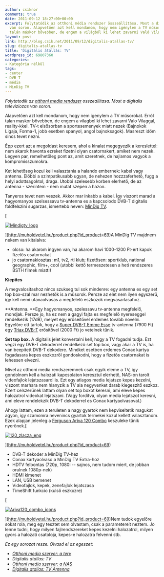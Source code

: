 ```yaml
---
author: csiknor
comments: true
date: 2011-09-12 18:27:00+00:00
excerpt: Folytatódik az otthoni média rendszer összeállítása. Most a digitális televíziózás
  van soron. Alapvetően azt kell mondanom, hogy nem igénylem a TV műsorokat. Erről
  talán máskor bővebben, de engem a világból ki lehet zavarni Való Világgal, reality-...
layout: post
link: http://blog.csik.net/2011/09/12/digitalis-atallas-tv/
slug: digitalis-atallas-tv
title: 'Digitális átállás: TV'
wordpress_id: 69807360
categories:
- Kategória nélkül
tags:
- center
- DVB-T
- média
- MinDig TV
---
```


_Folytatodik az [otthoni media rendszer](/otthoni-media-szerver-a-terv) osszeallitasa. Most a digitalis televiziozas van soron._

Alapvetően azt kell mondanom, hogy nem igenylem a TV műsorokat. Erről talan maskor bővebben, de engem a vilagbol ki lehet zavarni Valo Vilaggal, reality-kkel. TV-t elsősorban a sportesemenyek miatt nezek (Bajnokok Ligaja, Forma-1, jobb esetben spanyol, angol bajnoksagok). Masreszt időm sincs tevet nezni.

Épp ezert azt a megoldast keresem, ahol a kinalat megegyezik a kereslettel: nem akarok havonta ezreket fizetni olyan csatornakert, amiket nem nezek. Legyen par, remelhetőleg pont az, amit szeretnek, de hajlamos vagyok a kompromisszumokra.

Ket lehetőseg kozul kell valasztania a halando embernek: kabel vagy antenna. Előbbi a szimpatikusabb ugyan, de nehezen hozzzaferhető, fugg a helyi adottsagoktol, draga. Utobbi szelesebb korben elerhető, de az antenna - szerintem - nem mutat szepen a hazon.

Tanyeros tevet nem veszek. Akkor mar inkabb a kabel. Így viszont marad a hagyomanyos szelsessavu tv-antenna es a kapcsolodo DVB-T digitalis foldfelszini sugarzas, ismertebb neven: [MinDig TV](http://mindigtv.hu/).

[

[![Mindigtv_logo](http://csiknet.files.wordpress.com/2011/09/mindigtv_logo-scaled1000.jpg?w=300)](http://csiknet.files.wordpress.com/2011/09/mindigtv_logo-scaled1000.jpg)

](http://muholdvetel.hu/product.php?id_product=69)A MinDig TV majdnem nekem van kitalalva:

  * olcso: ha akarom ingyen van, ha akarom havi 1000-1200 Ft-ert kapok fizetős csatornakat
  * jo csatornakiosztas: m1, tv2, rtl klub; fizetősen: sportklub, national geographic, film+, cool (utobbi kettő termeszetesen a heti rendszeres BSTH filmek miatt!)

**Kiepites**

A megvalositashoz nincs szukseg tul sok mindenre: egy antenna es egy set top box-szal mar nezhetők is a műsorok. Persze az elet nem ilyen egyszerű, igy kell nemi utanaolvasas a megfelelő eszkozok megvasarlasahoz.<!-- more -->

**Antenna. **Egy hagyomanyos, szelessavu tv-antenna megfelelő, mondjak. Persze jo, ha ez nem a gagyi fajta es megfelelő nyereseggel rendelkezik (17dB), melyet egy erőseitővel erdemes tovabb novelni. Egyelőre ott tartok, hogy a [Super DVB-T Emme Esse](http://muholdvetel.hu/product.php?id_product=69) tv-antenna (7900 Ft) egy [Triax DVB-T](http://www.direktdigital.eu/index.php?option=com_virtuemart&page=shop.product_details&flypage=flypage&product_id=325&category_id=44&Itemid=2&lang=hu&Itemid=2) erősitővel (2000 Ft) jo vetelnek tűnik.

**Set top box.** A digitalis jelet konvertalni kell, hogy a TV fogadni tudja. Ezt vegzi egy DVB-T dekoderrel rendelkező set top box, vagy akar a TV is, ha van beepitett DVB-T dekodere. Mindket esetben erdemes Conax kartya fogadasara kepes eszkozről gondoskodni, hogy a fizetős csatornakat is lehessen elvezni.

Mivel az otthoni media rendszeremnek csak egyik eleme a TV, igy gondolnom kell a halozati kapcsolaton keresztul elerhető, NAS-on tarolt videofajlok lejatszasarol is. Ezt egy atlagos media lejatszo kepes kezelni, viszont marhara nem hianyzik a TV ala negyvenket darab kiegeszitő eszkoz. Ezert celszerűnek lattam olyan set top boxot keresni, ami eleve kepes halozatrol videokat lejatszani. (Vagy forditva, olyan media lejatszot keresni, ami eleve rendelekzik DVB-T dekoderrel es Conax kartyaolvasoval.)

Ahogy lattam, ezen a teruleten a nagy gyartok nem kepviseltetik magukat agyon, igy szamomra nevenincs gyartok termekei kozul kellett valasztanom. Ezek alapjan jelenleg a [Ferguson Ariva 120 Combo](http://www.ferguson-digital.eu/de/ariva-hd/294-ariva-120-combo.html) keszuleke tűnik nyerőnek.[

[![120_zlacza_eng](http://csiknet.files.wordpress.com/2011/09/120_zlacza_eng-scaled1000.jpg?w=300)](http://csiknet.files.wordpress.com/2011/09/120_zlacza_eng-scaled1000.jpg)

](http://muholdvetel.hu/product.php?id_product=69)

  * DVB-T dekoder a MinDig TV-hez
  * Conax kartyaolvaso a MinDig TV Extra-hoz
  * HDTV felbontas (720p, 1080i -- sajnos, nem tudom miert, de jobban orulnek 1080p-nek)
  * HDMI kimenet
  * LAN, USB bemenet
  * Videofajlok, kepek, zenefajlok lejatszasa
  * TimeShift funkcio (kulső eszkozre)

[

[![Ariva120_combo_icons](http://csiknet.files.wordpress.com/2011/09/ariva120_combo_icons-scaled1000.jpg?w=300)](http://csiknet.files.wordpress.com/2011/09/ariva120_combo_icons-scaled1000.jpg)

](http://muholdvetel.hu/product.php?id_product=69)Nem tudok egyelőre sokat rola, meg egy tesztet sem olvastam, csak a parametereit neztem. Jo lenne tudni, hogy milyen fajlrendszereket kepes kezelni halozatrol, milyen gyors a halozati csatoloja, kepes-e halozatra felvenni stb.

_Ez egy sorozat resze. Olvasd el az egeszet:_

  * [_Otthoni media szerver: a terv_](http://blog.csik.net/otthoni-media-szerver-a-terv)
  * _Digitalis atallas: TV_
  * _[Otthoni media szerver: a NAS](http://blog.csik.net/otthoni-media-szerver-a-nas)_
  * _[Digitalis atallas: TV Antenna](http://blog.csik.net/digitalis-atallas-tv-antenna)_
